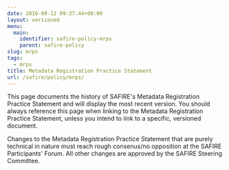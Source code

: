 ```yaml
---
date: 2016-09-12 09:37:44+00:00
layout: versioned
menu:
  main:
    identifier: safire-policy-mrps
    parent: safire-policy
slug: mrps
tags:
  - mrps
title: Metadata Registration Practice Statement
url: /safire/policy/mrps/
---
```


This page documents the history of SAFIRE's Metadata Registration Practice Statement and will display the most recent version. You should always reference this page when linking to the Metadata Registration Practice Statement, unless you intend to link to a specific, versioned document.

Changes to the Metadata Registration Practice Statement that are purely technical in nature must reach rough consenus/no opposition at the SAFIRE Participants' Forum. All other changes are approved by the SAFIRE Steering Committee.

